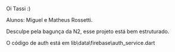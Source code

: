 Oi Tassi :)

Alunos: Miguel e Matheus Rossetti.

Desculpe pela bagunça da N2, esse projeto está bem estruturado.

O código de auth está em lib\data\firebase\auth_service.dart
